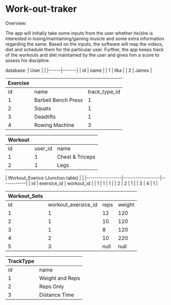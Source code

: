 # Work-out-traker
Overview:

The app will initially take some inputs from the user whether he/she is interested in losing/maintaining/gaining muscle and some extra information regarding the same. Based on the inputs, the software will map the videos, diet and schedule them for the particular user. Further, the app keeps track of the workouts and diet maintained by the user and gives him a score to assess his discipline.

database:
| User |       |
|------|-------|
| id   | name  |
| 1    | Ilka  |
| 2    | James |

| Exercise |                     |               |
|----------|---------------------|---------------|
| id       | name                | track_type_id |
| 1        | Barbell Bench Press | 1             |
| 2        | Squats              | 1             |
| 3        | Deadlifts           | 1             |
| 4        | Rowing Machine      | 3             |

| Workout |         |                 |
|---------|---------|-----------------|
| id      | user_id | name            |
| 1       | 1       | Chest & Triceps |
| 2       | 1       | Legs            |

| Workout_Exerice (Junction table)   |            |
|-----------------|------------------|------------|
| id              | exersice_id      | workout_id |
| 1               | 1                | 1          |
| 2               | 2                | 1          |
| 3               | 4                | 1          |

| Workout_Sets |                     |      |        |
|--------------|---------------------|------|--------|
| id           | workout_exersice_id | reps | weight |
| 1            | 1                   | 12   | 120    |
| 2            | 1                   | 10   | 120    |
| 3            | 1                   | 8    | 120    |
| 4            | 2                   | 10   | 220    |
| 5            | 3                   | null | null   |

| TrackType |                 |
|-----------|-----------------|
| id        | name            |
| 1         | Weight and Reps |
| 2         | Reps Only       |
| 3         | Distance Time   |
